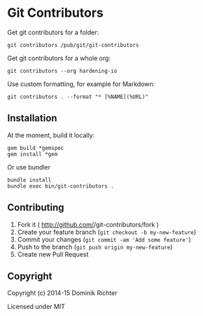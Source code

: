 # Git Contributors

Get git contributors for a folder:

    git contributors /pub/git/git-contributors

Get git contributors for a whole org:

    git contributors --org hardening-io

Use custom formatting, for example for Markdown:

    git contributors . --format "* [%NAME](%URL)"

## Installation

At the moment, build it locally:

    gem build *gemspec
    gem install *gem

Or use bundler

    bundle install
    bundle exec bin/git-contributors .

## Contributing

1. Fork it ( http://github.com/<my-github-username>/git-contributors/fork )
2. Create your feature branch (`git checkout -b my-new-feature`)
3. Commit your changes (`git commit -am 'Add some feature'`)
4. Push to the branch (`git push origin my-new-feature`)
5. Create new Pull Request

## Copyright

Copyright (c) 2014-15 Dominik Richter

Licensed under MIT